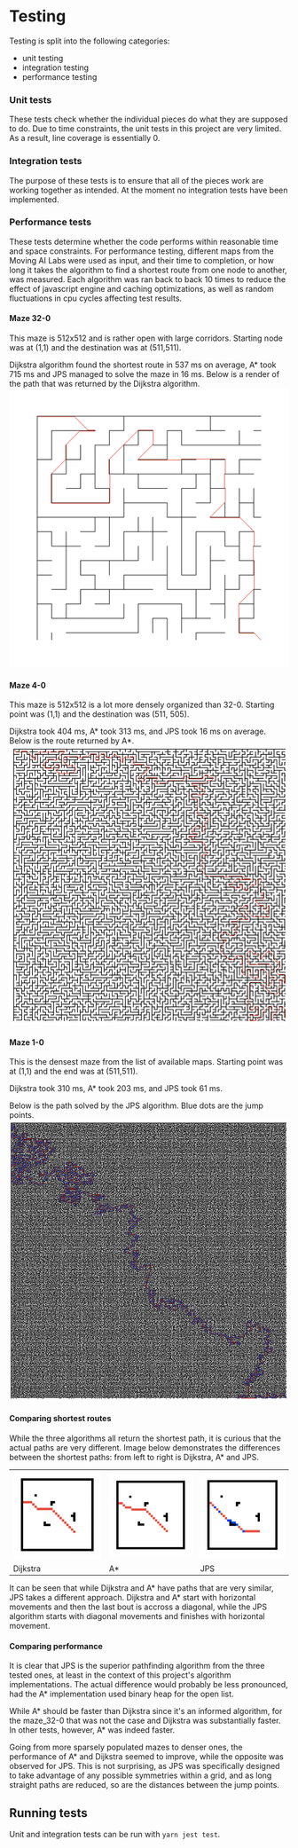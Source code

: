# Testing

Testing is split into the following categories:

- unit testing
- integration testing
- performance testing

### Unit tests

These tests check whether the individual pieces do what they are supposed to do.
Due to time constraints, the unit tests in this project are very limited. As a result, line coverage is essentially 0.

### Integration tests

The purpose of these tests is to ensure that all of the pieces work are working together as intended.
At the moment no integration tests have been implemented.

### Performance tests

These tests determine whether the code performs within reasonable time and space constraints.
For performance testing, different maps from the Moving AI Labs were used as input, and their time to completion, or how long it takes the algorithm to find a shortest route from one node to another, was measured. Each algorithm was ran back to back 10 times to reduce the effect of javascript engine and caching optimizations, as well as random fluctuations in cpu cycles affecting test results.

#### Maze 32-0

This maze is 512x512 and is rather open with large corridors. Starting node was at (1,1) and the destination was at (511,511).

Dijkstra algorithm found the shortest route in 537 ms on average, A\* took 715 ms and JPS managed to solve the maze in 16 ms.
Below is a render of the path that was returned by the Dijkstra algorithm.
![dijkstra solved route maze32](images/dijkstra_maze32.svg)

#### Maze 4-0

This maze is 512x512 is a lot more densely organized than 32-0. Starting point was (1,1) and the destination was (511, 505).

Dijkstra took 404 ms, A* took 313 ms, and JPS took 16 ms on average.
Below is the route returned by A*.
![a* maze4](images/astar_maze4.png)

#### Maze 1-0

This is the densest maze from the list of available maps. Starting point was at (1,1) and the end was at (511,511).

Dijkstra took 310 ms, A\* took 203 ms, and JPS took 61 ms.

Below is the path solved by the JPS algorithm. Blue dots are the jump points.
![jps maze1](images/jps_maze1.png)

#### Comparing shortest routes

While the three algorithms all return the shortest path, it is curious that the actual paths are very different.
Image below demonstrates the differences between the shortest paths: from left to right is Dijkstra, A\* and JPS.

<table><tr>
<td><img width="200" src='images/dijkstra_maze0.svg'/></td>
<td><img width="200" src='images/astar_maze0.svg'/></td>
<td><img width="200" src='images/jps_maze0.svg'/></td>
</tr>
<tr>
<td>Dijkstra</td>
<td>A*</td>
<td>JPS</td>
</tr></table>

It can be seen that while Dijkstra and A* have paths that are very similar, JPS takes a different approach. Dijkstra and A* start with horizontal movements and then the last bout is accross a diagonal, while the JPS algorithm starts with diagonal movements and finishes with horizontal movement.

#### Comparing performance

It is clear that JPS is the superior pathfinding algorithm from the three tested ones, at least in the context of this project's algorithm implementations.
The actual difference would probably be less pronounced, had the A\* implementation used binary heap for the open list.

While A* should be faster than Dijkstra since it's an informed algorithm, for the maze_32-0 that was not the case and Dijkstra was substantially faster. In other tests, however, A* was indeed faster.

Going from more sparsely populated mazes to denser ones, the performance of A\* and Dijkstra seemed to improve, while the opposite was observed for JPS. This is not surprising, as JPS was specifically designed to take advantage of any possible symmetries within a grid, and as long straight paths are reduced, so are the distances between the jump points.

## Running tests

Unit and integration tests can be run with `yarn jest test`.
